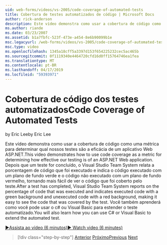```yaml
---
uid: web-forms/videos/vs-2005/code-coverage-of-automated-tests
title: Cobertura de testes automatizados de código | Microsoft Docs
author: rick-anderson
description: Este vídeo demonstra como usar a cobertura de código como uma métrica para determinar qual nossos testes são a eficácia de um aplicativo Web ASP.NET. Depois que um teste tiver com...
ms.author: riande
ms.date: 03/23/2007
ms.assetid: b1a7fbfc-523f-473e-a454-8e6b90099b1e
msc.legacyurl: /web-forms/videos/vs-2005/code-coverage-of-automated-tests
msc.type: video
ms.openlocfilehash: 1345a18cff5a3397d153f654225232cec5ac465b
ms.sourcegitcommit: 0f1119340e4464720cfd16d0ff15764746ea1fea
ms.translationtype: MT
ms.contentlocale: pt-BR
ms.lasthandoff: 04/17/2019
ms.locfileid: "59393971"
---
```

# <a name="code-coverage-of-automated-tests"></a><span data-ttu-id="cad66-104">Cobertura de código dos testes automatizados</span><span class="sxs-lookup"><span data-stu-id="cad66-104">Code Coverage of Automated Tests</span></span>

<span data-ttu-id="cad66-105">by Eric Lee</span><span class="sxs-lookup"><span data-stu-id="cad66-105">by Eric Lee</span></span>

<span data-ttu-id="cad66-106">Este vídeo demonstra como usar a cobertura de código como uma métrica para determinar qual nossos testes são a eficácia de um aplicativo Web ASP.NET.</span><span class="sxs-lookup"><span data-stu-id="cad66-106">This video demonstrates how to use code coverage as a metric for determining how effective our testing is of an ASP.NET Web application.</span></span> <span data-ttu-id="cad66-107">Depois que um teste for concluído, o Visual Studio Team System relata a porcentagem de código que foi executado e indica o código executado com um plano de fundo verde e o código não executado com um plano de fundo vermelho, tornando mais fácil de ver o código que foi coberto pelo teste.</span><span class="sxs-lookup"><span data-stu-id="cad66-107">After a test has completed, Visual Studio Team System reports on the percentage of code that was executed and indicates executed code with a green background and unexecuted code with a red background, making it easy to see the code that was covered by the test.</span></span> <span data-ttu-id="cad66-108">Você também aprenderá como você pode usar o c# ou Visual Basic para estender o teste automatizado.</span><span class="sxs-lookup"><span data-stu-id="cad66-108">You will also learn how you can use C# or Visual Basic to extend the automated test.</span></span>

[<span data-ttu-id="cad66-109">&#9654;Assista ao vídeo (6 minutos)</span><span class="sxs-lookup"><span data-stu-id="cad66-109">&#9654; Watch video (6 minutes)</span></span>](https://channel9.msdn.com/Blogs/ASP-NET-Site-Videos/code-coverage-of-automated-tests)

> [!div class="step-by-step"]
> <span data-ttu-id="cad66-110">[Anterior](measuring-the-business-value-of-ajax.md)
> [Próximo](custom-extraction-rules-and-coded-web-tests.md)</span><span class="sxs-lookup"><span data-stu-id="cad66-110">[Previous](measuring-the-business-value-of-ajax.md)
[Next](custom-extraction-rules-and-coded-web-tests.md)</span></span>
